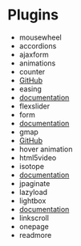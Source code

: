 # Plugins

- mousewheel
- accordions
- ajaxform
- animations
- counter 
 - [GitHub](https://github.com/mhuggins/jquery-countTo)
- easing
 - [documentation](http://gsgd.co.uk/sandbox/jquery/easing/)
- flexslider
- form
 - [documentation](https://jqueryvalidation.org/)
- gmap
 - [GitHub](https://github.com/marioestrada/jQuery-gMap)
- hover animation
- html5video
- isotope
 - [documentation](https://isotope.metafizzy.co)
- jpaginate
- lazyload
- lightbox
 - [documentation](http://dimsemenov.com/plugins/magnific-popup/)
- linkscroll
- onepage 
- readmore


